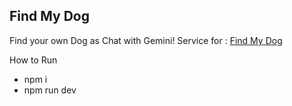 ## Find My Dog

Find your own Dog as Chat with Gemini!
Service for : [Find My Dog](https://find-my-dog-nine.vercel.app/)

How to Run

- npm i
- npm run dev
